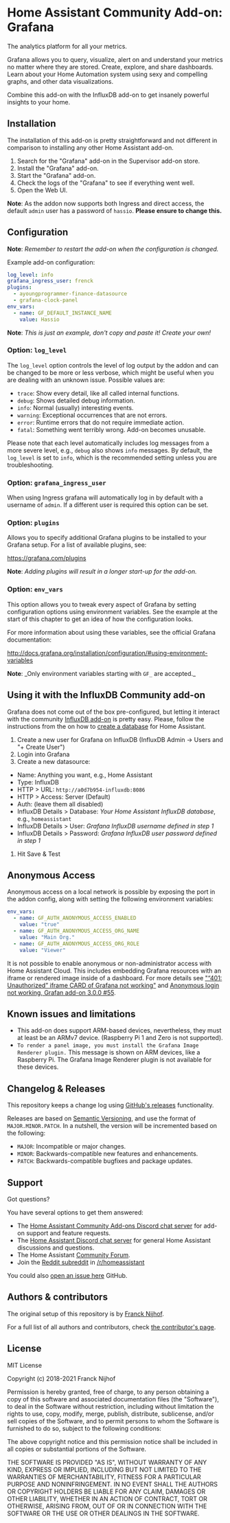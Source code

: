 # Home Assistant Community Add-on: Grafana

The analytics platform for all your metrics.

Grafana allows you to query, visualize, alert on and understand your metrics
no matter where they are stored. Create, explore, and share dashboards. Learn
about your Home Automation system using sexy and compelling graphs, and other
data visualizations.

Combine this add-on with the InfluxDB add-on to get insanely powerful
insights to your home.

## Installation

The installation of this add-on is pretty straightforward and not different in
comparison to installing any other Home Assistant add-on.

1. Search for the "Grafana" add-on in the Supervisor add-on store.
1. Install the "Grafana" add-on.
1. Start the "Grafana" add-on.
1. Check the logs of the "Grafana" to see if everything went well.
1. Open the Web UI.

**Note**: As the addon now supports both Ingress and direct access, the default
`admin` user has a password of `hassio`. **Please ensure to change this.**

## Configuration

**Note**: _Remember to restart the add-on when the configuration is changed._

Example add-on configuration:

```yaml
log_level: info
grafana_ingress_user: frenck
plugins:
  - ayoungprogrammer-finance-datasource
  - grafana-clock-panel
env_vars:
  - name: GF_DEFAULT_INSTANCE_NAME
    value: Hassio
```

**Note**: _This is just an example, don't copy and paste it! Create your own!_

### Option: `log_level`

The `log_level` option controls the level of log output by the addon and can
be changed to be more or less verbose, which might be useful when you are
dealing with an unknown issue. Possible values are:

- `trace`: Show every detail, like all called internal functions.
- `debug`: Shows detailed debug information.
- `info`: Normal (usually) interesting events.
- `warning`: Exceptional occurrences that are not errors.
- `error`: Runtime errors that do not require immediate action.
- `fatal`: Something went terribly wrong. Add-on becomes unusable.

Please note that each level automatically includes log messages from a
more severe level, e.g., `debug` also shows `info` messages. By default,
the `log_level` is set to `info`, which is the recommended setting unless
you are troubleshooting.

### Option: `grafana_ingress_user`

When using Ingress grafana will automatically log in by default with a username
of `admin`. If a different user is required this option can be set.

### Option: `plugins`

Allows you to specify additional Grafana plugins to be installed to your
Grafana setup. For a list of available plugins, see:

<https://grafana.com/plugins>

**Note**: _Adding plugins will result in a longer start-up for the add-on._

### Option: `env_vars`

This option allows you to tweak every aspect of Grafana by setting
configuration options using environment variables. See the example at the
start of this chapter to get an idea of how the configuration looks.

For more information about using these variables, see the official Grafana
documentation:

<http://docs.grafana.org/installation/configuration/#using-environment-variables>

**Note**: _Only environment variables starting with `GF_` are accepted.\_

## Using it with the InfluxDB Community add-on

Grafana does not come out of the box pre-configured, but letting it interact
with the community [InfluxDB add-on][influxdb-addon] is pretty easy. Please,
follow the instructions from the on how to [create a database][create-db]
for Home Assistant.

1. Create a new user for Grafana on InfluxDB
   (InfluxDB Admin -> Users and "+ Create User")
1. Login into Grafana
1. Create a new datasource:

- Name: Anything you want, e.g., Home Assistant
- Type: InfluxDB
- HTTP > URL: `http://a0d7b954-influxdb:8086`
- HTTP > Access: Server (Default)
- Auth: (leave them all disabled)
- InfluxDB Details > Database: _Your Home Assistant InfluxDB database_,
  e.g., `homeassistant`
- InfluxDB Details > User: _Grafana InfluxDB username defined in step 1_
- InfluxDB Details > Password: _Grafana InfluxDB user password defined_
  _in step 1_

1. Hit Save & Test

## Anonymous Access

Anonymous access on a local network is possible by exposing the port in the
addon config, along with setting the following environment variables:

```yaml
env_vars:
  - name: GF_AUTH_ANONYMOUS_ACCESS_ENABLED
    value: "true"
  - name: GF_AUTH_ANONYMOUS_ACCESS_ORG_NAME
    value: "Main Org."
  - name: GF_AUTH_ANONYMOUS_ACCESS_ORG_ROLE
    value: "Viewer"
```

It is not possible to enable anonymous or non-administrator access with Home
Assistant Cloud. This includes embedding Grafana resources with an iframe or
rendered image inside of a dashboard. For more details see
["“401: Unauthorized” iframe CARD of Grafana not working"](https://community.home-assistant.io/t/401-unauthorized-iframe-card-of-grafana-not-working/148017)
and
[Anonymous login not working, Grafan add-on 3.0.0 #55](https://github.com/hassio-addons/addon-grafana/issues/55).

## Known issues and limitations

- This add-on does support ARM-based devices, nevertheless, they must
  at least be an ARMv7 device. (Raspberry Pi 1 and Zero is not supported).
- `To render a panel image, you must install the Grafana Image Renderer plugin.`
  This message is shown on ARM devices, like a Raspberry Pi. The Grafana Image
  Renderer plugin is not available for these devices.

## Changelog & Releases

This repository keeps a change log using [GitHub's releases][releases]
functionality.

Releases are based on [Semantic Versioning][semver], and use the format
of `MAJOR.MINOR.PATCH`. In a nutshell, the version will be incremented
based on the following:

- `MAJOR`: Incompatible or major changes.
- `MINOR`: Backwards-compatible new features and enhancements.
- `PATCH`: Backwards-compatible bugfixes and package updates.

## Support

Got questions?

You have several options to get them answered:

- The [Home Assistant Community Add-ons Discord chat server][discord] for add-on
  support and feature requests.
- The [Home Assistant Discord chat server][discord-ha] for general Home
  Assistant discussions and questions.
- The Home Assistant [Community Forum][forum].
- Join the [Reddit subreddit][reddit] in [/r/homeassistant][reddit]

You could also [open an issue here][issue] GitHub.

## Authors & contributors

The original setup of this repository is by [Franck Nijhof][frenck].

For a full list of all authors and contributors,
check [the contributor's page][contributors].

## License

MIT License

Copyright (c) 2018-2021 Franck Nijhof

Permission is hereby granted, free of charge, to any person obtaining a copy
of this software and associated documentation files (the "Software"), to deal
in the Software without restriction, including without limitation the rights
to use, copy, modify, merge, publish, distribute, sublicense, and/or sell
copies of the Software, and to permit persons to whom the Software is
furnished to do so, subject to the following conditions:

The above copyright notice and this permission notice shall be included in all
copies or substantial portions of the Software.

THE SOFTWARE IS PROVIDED "AS IS", WITHOUT WARRANTY OF ANY KIND, EXPRESS OR
IMPLIED, INCLUDING BUT NOT LIMITED TO THE WARRANTIES OF MERCHANTABILITY,
FITNESS FOR A PARTICULAR PURPOSE AND NONINFRINGEMENT. IN NO EVENT SHALL THE
AUTHORS OR COPYRIGHT HOLDERS BE LIABLE FOR ANY CLAIM, DAMAGES OR OTHER
LIABILITY, WHETHER IN AN ACTION OF CONTRACT, TORT OR OTHERWISE, ARISING FROM,
OUT OF OR IN CONNECTION WITH THE SOFTWARE OR THE USE OR OTHER DEALINGS IN THE
SOFTWARE.

[contributors]: https://github.com/hassio-addons/addon-grafana/graphs/contributors
[create-db]: https://github.com/hassio-addons/addon-influxdb/blob/main/influxdb/DOCS.md#integrating-into-home-assistant
[discord-ha]: https://discord.gg/c5DvZ4e
[discord]: https://discord.me/hassioaddons
[forum]: https://community.home-assistant.io/t/home-assistant-community-add-on-grafana/54674?u=frenck
[frenck]: https://github.com/frenck
[influxdb-addon]: https://github.com/hassio-addons/addon-influxdb
[issue]: https://github.com/hassio-addons/addon-grafana/issues
[reddit]: https://reddit.com/r/homeassistant
[releases]: https://github.com/hassio-addons/addon-grafana/releases
[semver]: http://semver.org/spec/v2.0.0.htm
